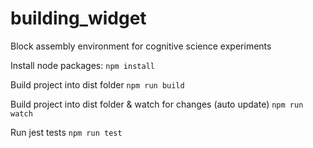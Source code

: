# building_widget
Block assembly environment for cognitive science experiments

Install node packages:
`npm install`

Build project into dist folder
`npm run build`

Build project into dist folder & watch for changes (auto update)
`npm run watch`

Run jest tests
`npm run test`
